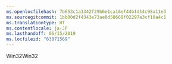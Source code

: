 ```yaml
---
ms.openlocfilehash: 7b653c1a1342f29b6e1ca16ef44b1d14c98a11e3
ms.sourcegitcommit: 1bb00d2f4343e73ae8d58668f02297a3cf10a4c1
ms.translationtype: HT
ms.contentlocale: ja-JP
ms.lasthandoff: 06/15/2019
ms.locfileid: "63871569"
---
```

<span data-ttu-id="2ea75-101">Win32</span><span class="sxs-lookup"><span data-stu-id="2ea75-101">Win32</span></span>